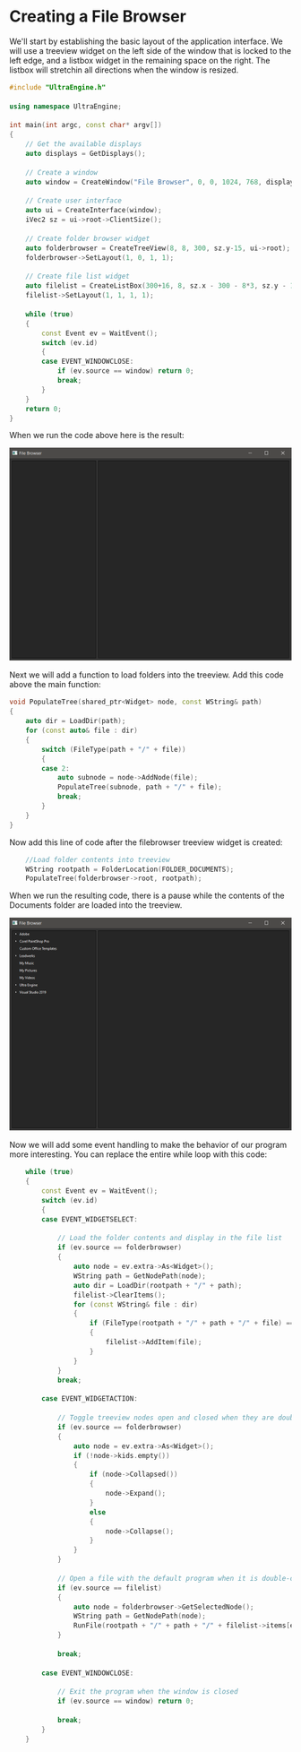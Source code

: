 # Creating a File Browser

We'll start by establishing the basic layout of the application interface. We will use a treeview widget on the left side of the window that is locked to the left edge, and a listbox widget in the remaining space on the right. The listbox will stretchin all directions when the window is resized.

```c++
#include "UltraEngine.h"

using namespace UltraEngine;

int main(int argc, const char* argv[])
{
    // Get the available displays
    auto displays = GetDisplays();

    // Create a window
    auto window = CreateWindow("File Browser", 0, 0, 1024, 768, displays[0], WINDOW_TITLEBAR | WINDOW_RESIZABLE | WINDOW_CENTER);

    // Create user interface
    auto ui = CreateInterface(window);
    iVec2 sz = ui->root->ClientSize();

    // Create folder browser widget
    auto folderbrowser = CreateTreeView(8, 8, 300, sz.y-15, ui->root);
    folderbrowser->SetLayout(1, 0, 1, 1);

    // Create file list widget
    auto filelist = CreateListBox(300+16, 8, sz.x - 300 - 8*3, sz.y - 16, ui->root);
    filelist->SetLayout(1, 1, 1, 1);

    while (true)
    {
        const Event ev = WaitEvent();
        switch (ev.id)
        {
        case EVENT_WINDOWCLOSE:
            if (ev.source == window) return 0;
            break;
        }
    }
    return 0;
}
```

When we run the code above here is the result:

![](https://raw.githubusercontent.com/Leadwerks/Documentation/master/Images/filebrowser1.png)

Next we will add a function to load folders into the treeview. Add this code above the main function:
```c++
void PopulateTree(shared_ptr<Widget> node, const WString& path)
{
    auto dir = LoadDir(path);
    for (const auto& file : dir)
    {
        switch (FileType(path + "/" + file))
        {
        case 2:
            auto subnode = node->AddNode(file);
            PopulateTree(subnode, path + "/" + file);
            break;
        }
    }
}
```
Now add this line of code after the filebrowser treeview widget is created:
```c++
    //Load folder contents into treeview
    WString rootpath = FolderLocation(FOLDER_DOCUMENTS);
    PopulateTree(folderbrowser->root, rootpath);
```

When we run the resulting code, there is a pause while the contents of the Documents folder are loaded into the treeview.

![](https://raw.githubusercontent.com/Leadwerks/Documentation/master/Images/filebrowser2.png)

Now we will add some event handling to make the behavior of our program more interesting. You can replace the entire while loop with this code:

```c++
    while (true)
    {
        const Event ev = WaitEvent();
        switch (ev.id)
        {
        case EVENT_WIDGETSELECT:

            // Load the folder contents and display in the file list
            if (ev.source == folderbrowser)
            {
                auto node = ev.extra->As<Widget>();
                WString path = GetNodePath(node);
                auto dir = LoadDir(rootpath + "/" + path);
                filelist->ClearItems();
                for (const WString& file : dir)
                {
                    if (FileType(rootpath + "/" + path + "/" + file) == 1)
                    {
                        filelist->AddItem(file);
                    }
                }
            }
            break;

        case EVENT_WIDGETACTION:
            
            // Toggle treeview nodes open and closed when they are double-clicked
            if (ev.source == folderbrowser)
            {
                auto node = ev.extra->As<Widget>();
                if (!node->kids.empty())
                {
                    if (node->Collapsed())
                    {
                        node->Expand();
                    }
                    else
                    {
                        node->Collapse();
                    }
                }
            }

            // Open a file with the default program when it is double-clicked
            if (ev.source == filelist)
            {
                auto node = folderbrowser->GetSelectedNode();
                WString path = GetNodePath(node);
                RunFile(rootpath + "/" + path + "/" + filelist->items[ev.data].text);
            }

            break;

        case EVENT_WINDOWCLOSE:

            // Exit the program when the window is closed
            if (ev.source == window) return 0;

            break;
        }
    }
```
